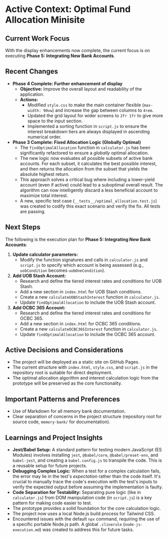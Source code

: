 # Active Context: Optimal Fund Allocation Minisite

## Current Work Focus

With the display enhancements now complete, the current focus is on executing **Phase 5: Integrating New Bank Accounts**.

## Recent Changes

- **Phase 4 Complete: Further enhancement of display**
  - **Objective:** Improve the overall layout and readability of the application.
  - **Actions:**
    - Modified `style.css` to make the main container flexible (`max-width: 90vw`) and increase the gap between columns to `4rem`.
    - Updated the grid layout for wider screens to `2fr 1fr` to give more space to the input section.
    - Implemented a sorting function in `script.js` to ensure the interest breakdown tiers are always displayed in ascending numerical order.
- **Phase 3 Complete: Fixed Allocation Logic (Globally Optimal)**
  - The `findOptimalAllocation` function in `calculator.js` has been significantly refactored to ensure a *globally* optimal allocation.
  - The new logic now evaluates all possible subsets of active bank accounts. For each subset, it calculates the best possible interest, and then returns the allocation from the subset that yields the absolute highest return.
  - This approach solves a critical bug where including a lower-yield account (even if active) could lead to a suboptimal overall result. The algorithm can now intelligently discard a less beneficial account to maximize total interest.
  - A new, specific test case (`__tests__/optimal_allocation.test.js`) was created to codify this exact scenario and verify the fix. All tests are passing.

## Next Steps

The following is the execution plan for **Phase 5: Integrating New Bank Accounts**:

1.  **Update calculator parameters:**
    *   Modify the function signatures and calls in `calculator.js` and `script.js` to specify which account is being assessed (e.g., `uobCondition` becomes `uobOneCondition`).
2.  **Add UOB Stash Account:**
    *   Research and define the tiered interest rates and conditions for UOB Stash.
    *   Add a new section in `index.html` for UOB Stash conditions.
    *   Create a new `calculateUOBStashInterest` function in `calculator.js`.
    *   Update `findOptimalAllocation` to include the UOB Stash account.
3.  **Add OCBC 365 Account:**
    *   Research and define the tiered interest rates and conditions for OCBC 365.
    *   Add a new section in `index.html` for OCBC 365 conditions.
    *   Create a new `calculateOCBC365Interest` function in `calculator.js`.
    *   Update `findOptimalAllocation` to include the OCBC 365 account.



## Active Decisions and Considerations

- The project will be deployed as a static site on GitHub Pages.
- The current structure with `index.html`, `style.css`, and `script.js` in the repository root is suitable for direct deployment.
- The optimal allocation algorithm and interest calculation logic from the prototype will be preserved as the core functionality.

## Important Patterns and Preferences

- Use of Markdown for all memory bank documentation.
- Clear separation of concerns in the project structure (repository root for source code, `memory-bank/` for documentation).

## Learnings and Project Insights

- **Jest/Babel Setup:** A standard pattern for testing modern JavaScript (ES Modules) involves installing `jest`, `@babel/core`, `@babel/preset-env`, and `babel-jest`, and creating a `babel.config.js` to transpile the code. This is a reusable setup for future projects.
- **Debugging Complex Logic:** When a test for a complex calculation fails, the error may lie in the test's *expectation* rather than the code itself. It's crucial to manually trace the code's execution with the test's inputs to verify the expected output before assuming the implementation is faulty.
- **Code Separation for Testability:** Separating pure logic (like in `calculator.js`) from DOM manipulation code (in `script.js`) is a key pattern for making code easier to test.
- The prototype provides a solid foundation for the core calculation logic.
- The project now uses a local Node.js build process for Tailwind CSS.
- Encountered issues with the default `npx` command, requiring the use of a specific portable Node.js path. A global `.clinerule` (`node-js-execution.md`) was created to address this for future tasks.
